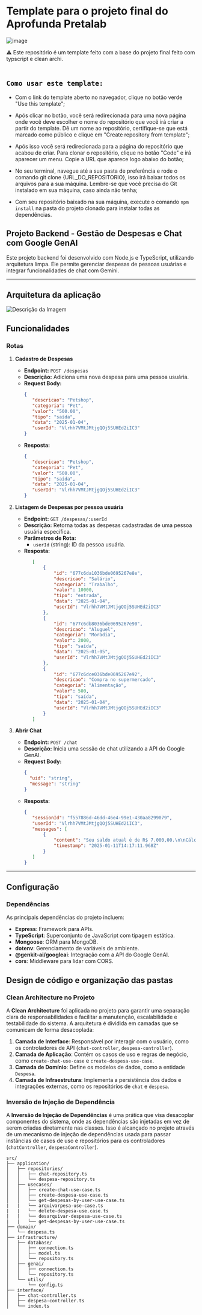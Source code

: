 # Template para o projeto final do Aprofunda Pretalab

![image](https://media2.giphy.com/media/D567hs4Dex0GEnAKOY/giphy.gif)
<aside>
⚠️ Este repositório é um template feito com a base do projeto final feito com typscript e clean archi.
</aside>

<br>

## `Como usar este template:`

- Com o link do template aberto no navegador, clique no botão verde "Use this template";

-  Após clicar no botão, você será redirecionada para uma nova página onde você deve escolher o nome do repositório que você irá criar a partir do template. Dê um nome ao repositório, certifique-se que está marcado como público e clique em "Create repository from template";

- Após isso você será redirecionada para a página do repositório que acabou de criar. Para clonar o repositório, clique no botão "Code" e irá aparecer um menu. Copie a URL que aparece logo abaixo do botão;

- No seu terminal, navegue até a sua pasta de preferência e rode o comando git clone {URL_DO_REPOSITORIO}, isso irá baixar todos os arquivos para a sua máquina. Lembre-se que você precisa do Git instalado em sua máquina, caso ainda não tenha;

- Com seu repositório baixado na sua máquina, execute o comando ``npm install`` na pasta do projeto clonado para instalar todas as dependências.


## Projeto Backend - Gestão de Despesas e Chat com Google GenAI

Este projeto backend foi desenvolvido com Node.js e TypeScript, utilizando arquitetura limpa. Ele permite gerenciar despesas de pessoas usuárias e integrar funcionalidades de chat com Gemini.

---
## Arquitetura da aplicação

![Descrição da Imagem](pretalab.png)


## Funcionalidades

### Rotas

1. **Cadastro de Despesas**  
   - **Endpoint:** `POST /despesas`  
   - **Descrição:** Adiciona uma nova despesa para uma pessoa usuária.  
   - **Request Body:**  
     ```json
     {
        "descricao": "Petshop",
        "categoria": "Pet",
        "valor": "500.00",
        "tipo": "saída",
        "data": "2025-01-04",
        "userId": "Vlrhh7VMtJMtjgQOj5SUHEd2iIC3"
     }
     ```
   - **Resposta:**  
     ```json
     {
        "descricao": "Petshop",
        "categoria": "Pet",
        "valor": "500.00",
        "tipo": "saída",
        "data": "2025-01-04",
        "userId": "Vlrhh7VMtJMtjgQOj5SUHEd2iIC3"
     }
     ```

2. **Listagem de Despesas por pessoa usuária**
   - **Endpoint:** `GET /despesas/:userId`  
   - **Descrição:** Retorna todas as despesas cadastradas de uma pessoa usuária específica.  
   - **Parâmetros de Rota:**  
     - `userId` (string): ID da pessoa usuária.  
   - **Resposta:**  
     ```json
        [
            {
                "id": "677c6da1036bde0695267e8e",
                "descricao": "Salário",
                "categoria": "Trabalho",
                "valor": 10000,
                "tipo": "entrada",
                "data": "2025-01-04",
                "userId": "Vlrhh7VMtJMtjgQOj5SUHEd2iIC3"
            },
            {
                "id": "677c6db8036bde0695267e90",
                "descricao": "Aluguel",
                "categoria": "Moradia",
                "valor": 2000,
                "tipo": "saída",
                "data": "2025-01-05",
                "userId": "Vlrhh7VMtJMtjgQOj5SUHEd2iIC3"
            },
            {
                "id": "677c6dce036bde0695267e92",
                "descricao": "Compra no supermercado",
                "categoria": "Alimentação",
                "valor": 500,
                "tipo": "saída",
                "data": "2025-01-04",
                "userId": "Vlrhh7VMtJMtjgQOj5SUHEd2iIC3"
            }
        ]
     ```

3. **Abrir Chat**  
   - **Endpoint:** `POST /chat`  
   - **Descrição:** Inicia uma sessão de chat utilizando a API do Google GenAI.  
   - **Request Body:**  
     ```json
     {
       "uid": "string",
       "message": "string"
     }
     ```
   - **Resposta:**  
     ```json
     {
        "sessionId": "f557886d-46dd-46e4-99e1-430aa8299079",
        "userId": "Vlrhh7VMtJMtjgQOj5SUHEd2iIC3",
        "messages": [
            {
                "content": "Seu saldo atual é de R$ 7.000,00.\n\nCálculo:\nEntrada total: R$ 10.000,00 (Salário)\nSaída total: R$ 2.000,00 (Aluguel) + R$ 500,00 (Supermercado) + R$ 500,00 (Petshop) = R$ 3.000,00\nSaldo: R$ 10.000,00 - R$ 3.000,00 = R$ 7.000,00\n",
                "timestamp": "2025-01-11T14:17:11.968Z"
            }
        ]
     }
     ```

---

## Configuração

### Dependências

As principais dependências do projeto incluem:

- **Express**: Framework para APIs.  
- **TypeScript**: Superconjunto de JavaScript com tipagem estática.  
- **Mongoose**: ORM para MongoDB.  
- **dotenv**: Gerenciamento de variáveis de ambiente.  
- **@genkit-ai/googleai**: Integração com a API do Google GenAI.  
- **cors**: Middleware para lidar com CORS.


## Design de código e organização das pastas

### Clean Architecture no Projeto

A **Clean Architecture** foi aplicada no projeto para garantir uma separação clara de responsabilidades e facilitar a manutenção, escalabilidade e testabilidade do sistema. A arquitetura é dividida em camadas que se comunicam de forma desacoplada:

1. **Camada de Interface**: Responsável por interagir com o usuário, como os controladores de API (`chat-controller`, `despesa-controller`).
2. **Camada de Aplicação**: Contém os casos de uso e regras de negócio, como `create-chat-use-case` e `create-despesa-use-case`.
3. **Camada de Domínio**: Define os modelos de dados, como a entidade `Despesa`.
4. **Camada de Infraestrutura**: Implementa a persistência dos dados e integrações externas, como os repositórios de `chat` e `despesa`.

### Inversão de Injeção de Dependência

A **Inversão de Injeção de Dependências** é uma prática que visa desacoplar componentes do sistema, onde as dependências são injetadas em vez de serem criadas diretamente nas classes. Isso é alcançado no projeto através de um mecanismo de injeção de dependências usada para passar instâncias de casos de uso e repositórios para os controladores (`chatController`, `despesaController`).

````
src/
├── application/
│   ├── repositories/
│   │   ├── chat-repository.ts
│   │   └── despesa-repository.ts
│   ├── usecases/
│   │   ├── create-chat-use-case.ts
│   │   ├── create-despesa-use-case.ts
│   │   └── get-despesas-by-user-use-case.ts
|   |   └── arquivarpesa-use-case.ts
|   |   └── delete-despesa-use.case.ts
|   |   └── desarquivar-despesa-use-case.ts
|   |   └── get-despesas-by-user-use-case.ts
├── domain/
│   └── despesa.ts
├── infrastructure/
│   ├── database/
│   │   ├── connection.ts
│   │   ├── model.ts
│   │   └── repository.ts
│   ├── genai/
│   │   ├── connection.ts
│   │   └── repository.ts
│   └── utils/
│       └── config.ts
├── interface/
│   ├── chat-controller.ts
│   ├── despesa-controller.ts
│   └── index.ts

````
